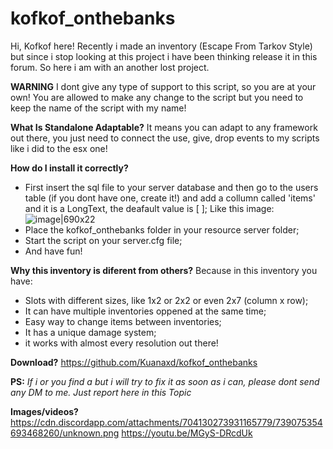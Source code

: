 # kofkof_onthebanks

Hi, Kofkof here!
Recently i made an inventory (Escape From Tarkov Style) but since i stop looking at this project i have been thinking release it in this forum. So here i am with an another lost project. 

**WARNING**
I dont give any type of support to this script, so you are at your own! You are allowed to make any change to the script but you need to keep the name of the script with my name!

**What Is Standalone Adaptable?**
It means you can adapt to any framework out there, you just need to connect the use, give, drop events to my scripts like i did to the esx one!

**How do I install it correctly?**
- First insert the sql file to your server database and then go to the users table (if you dont have one, create it!) and add a collumn called 'items' and it is a LongText, the deafault value is [ ]; Like this image: ![image|690x22](upload://48QomUWTmH8lczRpWWbJDQVo9gR.png)  
- Place the kofkof_onthebanks folder in your resource server folder;
- Start the script on your server.cfg file;
- And have fun!

**Why this inventory is diferent from others?**
Because in this inventory you have:
 - Slots with different sizes, like 1x2 or 2x2 or even 2x7 (column x row);
 - It can have multiple inventories oppened at the same time;
 - Easy way to change items between inventories;
 - It has a unique damage system;
 - it works with almost every resolution out there!

**Download?**
https://github.com/Kuanaxd/kofkof_onthebanks

**PS:** *If i or you find a but i will try to fix it as soon as i can, please dont send any DM to me. Just report here in this Topic*

**Images/videos?**
https://cdn.discordapp.com/attachments/704130273931165779/739075354693468260/unknown.png
https://youtu.be/MGyS-DRcdUk

